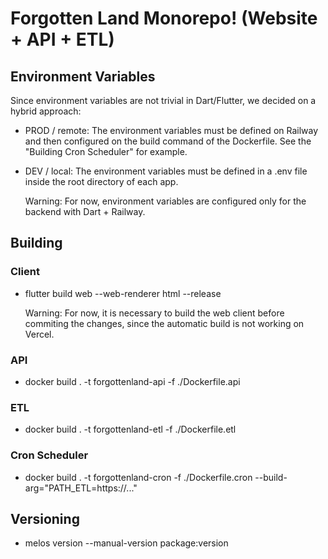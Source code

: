 # Forgotten Land Monorepo! (Website + API + ETL)

## Environment Variables
Since environment variables are not trivial in Dart/Flutter, we decided on a hybrid approach:
- PROD / remote: The environment variables must be defined on Railway and then configured on the build command of the Dockerfile. See the "Building Cron Scheduler" for example.
- DEV / local: The environment variables must be defined in a .env file inside the root directory of each app.

    Warning: For now, environment variables are configured only for the backend with Dart + Railway.

## Building
### Client
- flutter build web --web-renderer html --release

    Warning: For now, it is necessary to build the web client before commiting the changes, since the automatic build is not working on Vercel. 

### API
- docker build . -t forgottenland-api -f ./Dockerfile.api

### ETL
- docker build . -t forgottenland-etl -f ./Dockerfile.etl

### Cron Scheduler
- docker build . -t forgottenland-cron -f ./Dockerfile.cron --build-arg="PATH_ETL=https://..."

## Versioning
- melos version --manual-version package:version